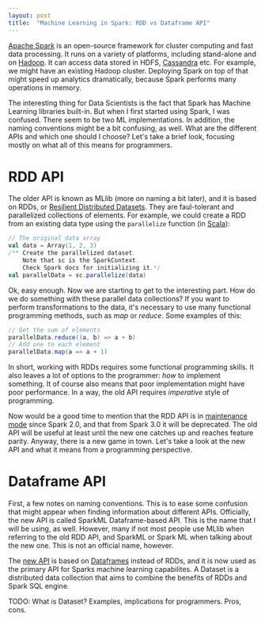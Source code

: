 ```yaml
---
layout: post
title:  "Machine Learning in Spark: RDD vs Dataframe API"
---
```


[Apache Spark][spark] is an open-source framework for cluster computing and fast
data processing. It runs on a variety of platforms, including stand-alone and
on [Hadoop][hadoop]. It can access data stored in HDFS, [Cassandra][cassandra]
etc. For example, we might have an existing Hadoop cluster. Deploying Spark
on top of that might speed up analytics dramatically, because Spark performs
many operations in memory.

The interesting thing for Data Scientists is the fact that Spark has Machine
Learning libraries built-in. But when I first started using Spark, I was
confused. There seem to be two ML implementations. In addition, the naming
conventions might be a bit confusing, as well. What are the different APIs and
which one should I choose? Let's take a brief look, focusing mostly on what
all of this means for programmers.

# RDD API

The older API is known as MLlib (more on naming a bit later), and it is
based on RDDs, or [Resilient Distributed Datasets][rdd]. They are faul-tolerant
and parallelized collections of elements. For example, we could create a RDD
from an existing data type using the `parallelize` function (in [Scala][scala]):

```scala
// The original data array
val data = Array(1, 2, 3)
/** Create the parallelized dataset.
    Note that sc is the SparkContext.
    Check Spark docs for initializing it.*/
val parallelData = sc.parallelize(data)
```

Ok, easy enough. Now we are starting to get to the interesting part. How do we
do something with these parallel data collections? If you want to perform
transformations to the data, it's necessary to use many functional programming
methods, such as *map* or *reduce*. Some examples of this:

```scala
// Get the sum of elements
parallelData.reduce((a, b) => a + b)
// Add one to each element
parallelData.map(a => a + 1)
```

In short, working with RDDs requires some functional programming skills. It
also leaves a lot of options to the programmer: *how* to implement something.
It of course also means that poor implementation might have poor performance.
In a way, the old API requires *imperative* style of programming.

Now would be a good time to mention that the RDD API is in
[maintenance mode][dfapi] since Spark 2.0, and that from Spark 3.0 it will be deprecated. The old API will be useful at least until the new one catches up
and reaches feature parity. Anyway, there is a new game in town. Let's take a
look at the new API and what it means from a programming perspective.

# Dataframe API

First, a few notes on naming conventions. This is to ease some confusion that
might appear when finding information about different APIs. Officially, the new
API is called SparkML Dataframe-based API. This is the name that I will be
using, as well. However, many if not most people use MLlib when referring to the
old RDD API, and SparkML or Spark ML when talking about the new one. This is
not an official name, however.

The [new API][dfapi] is based on [Dataframes][dataset] instead of RDDs, and it
is now used as the primary API for Sparks machine learning capabilites.
A Dataset is a distributed data collection that aims to combine the benefits
of RDDs and Spark SQL engine.

TODO: What is Dataset? Examples, implications for programmers. Pros, cons.

[spark]: https://spark.apache.org/
[hadoop]: https://hadoop.apache.org/
[cassandra]: https://cassandra.apache.org/
[rdd]: https://spark.apache.org/docs/latest/rdd-programming-guide.html#resilient-distributed-datasets-rdds
[dataset]: https://spark.apache.org/docs/latest/sql-programming-guide.html#datasets-and-dataframes
[dfapi]: https://spark.apache.org/docs/latest/ml-guide.html
[rddapi]: https://spark.apache.org/docs/latest/mllib-guide.html
[scala]: https://www.scala-lang.org/
